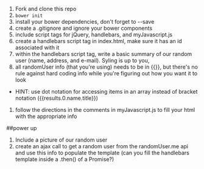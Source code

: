 1. Fork and clone this repo
1. ```bower init```
1. install your bower dependencies, don't forget to --save
1. create a .gitignore and ignore your bower components
1. include script tags for jQuery, handlebars, and myJavascript.js
1. create a handlebars script tag in index.html, make sure it has an id associated with it
1. within the handlebars script tag, write a basic summary of our random user (name, address, and e-mail). Syling is up to you,
1. all randomUser info (that you're using) needs to be in {{}}, but there's no rule against hard coding info while you're figuring out how you want it to look
  - HINT: use dot notation for accessing items in an array instead of bracket notation ({{results.0.name.title}})
1. follow the directions in the comments in myJavascript.js to fill your html with the appropriate info


##power up
1. Include a picture of our random user
1. create an ajax call to get a random user from the randomUser.me api and use this info to populate the template (can you fill the handlebars template inside a .then() of a Promise?)
